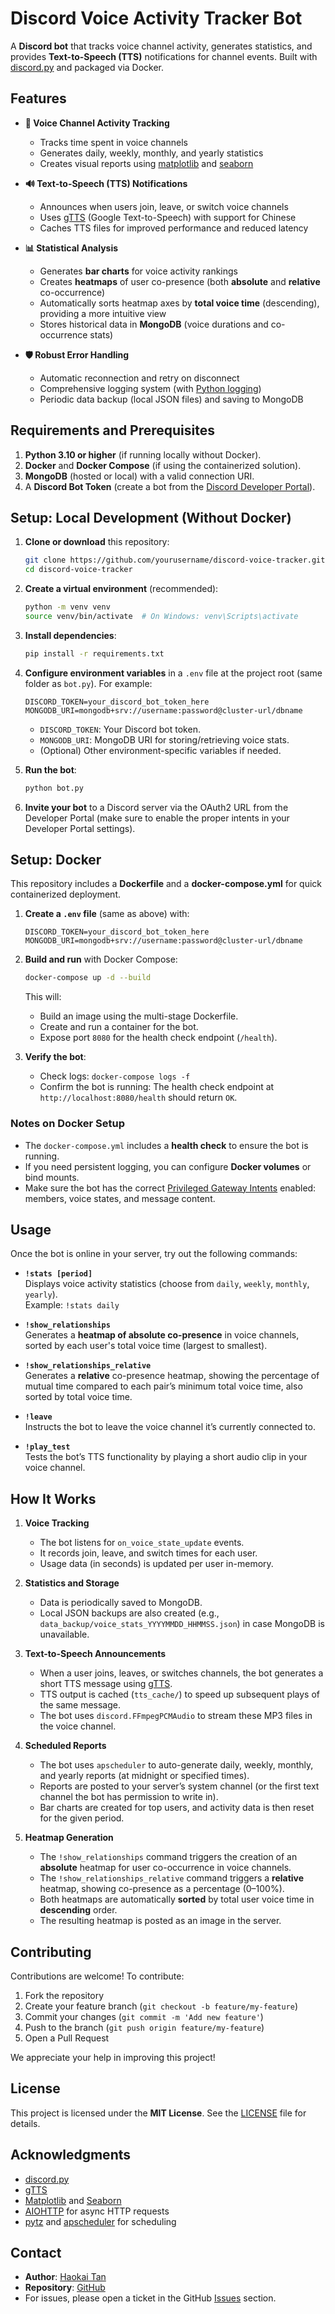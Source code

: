 # Discord Voice Activity Tracker Bot

A **Discord bot** that tracks voice channel activity, generates statistics, and provides **Text-to-Speech (TTS)** notifications for channel events. Built with [discord.py](https://github.com/Rapptz/discord.py) and packaged via Docker.

## Features

- **🎤 Voice Channel Activity Tracking**  
  - Tracks time spent in voice channels  
  - Generates daily, weekly, monthly, and yearly statistics  
  - Creates visual reports using [matplotlib](https://matplotlib.org/) and [seaborn](https://seaborn.pydata.org/)  

- **🔊 Text-to-Speech (TTS) Notifications**  
  - Announces when users join, leave, or switch voice channels  
  - Uses [gTTS](https://github.com/pndurette/gTTS) (Google Text-to-Speech) with support for Chinese  
  - Caches TTS files for improved performance and reduced latency  

- **📊 Statistical Analysis**  
  - Generates **bar charts** for voice activity rankings  
  - Creates **heatmaps** of user co-presence (both **absolute** and **relative** co-occurrence)  
  - Automatically sorts heatmap axes by **total voice time** (descending), providing a more intuitive view  
  - Stores historical data in **MongoDB** (voice durations and co-occurrence stats)  

- **🛡️ Robust Error Handling**  
  - Automatic reconnection and retry on disconnect  
  - Comprehensive logging system (with [Python logging](https://docs.python.org/3/library/logging.html))  
  - Periodic data backup (local JSON files) and saving to MongoDB  

## Requirements and Prerequisites

1. **Python 3.10 or higher** (if running locally without Docker).  
2. **Docker** and **Docker Compose** (if using the containerized solution).  
3. **MongoDB** (hosted or local) with a valid connection URI.  
4. A **Discord Bot Token** (create a bot from the [Discord Developer Portal](https://discord.com/developers/docs/intro)).

## Setup: Local Development (Without Docker)

1. **Clone or download** this repository:

   ```bash
   git clone https://github.com/yourusername/discord-voice-tracker.git
   cd discord-voice-tracker
   ```

2. **Create a virtual environment** (recommended):

   ```bash
   python -m venv venv
   source venv/bin/activate  # On Windows: venv\Scripts\activate
   ```

3. **Install dependencies**:

   ```bash
   pip install -r requirements.txt
   ```

4. **Configure environment variables** in a `.env` file at the project root (same folder as `bot.py`). For example:

   ```
   DISCORD_TOKEN=your_discord_bot_token_here
   MONGODB_URI=mongodb+srv://username:password@cluster-url/dbname
   ```

   - `DISCORD_TOKEN`: Your Discord bot token.
   - `MONGODB_URI`: MongoDB URI for storing/retrieving voice stats.
   - (Optional) Other environment-specific variables if needed.

5. **Run the bot**:

   ```bash
   python bot.py
   ```

6. **Invite your bot** to a Discord server via the OAuth2 URL from the Developer Portal (make sure to enable the proper intents in your Developer Portal settings).

## Setup: Docker

This repository includes a **Dockerfile** and a **docker-compose.yml** for quick containerized deployment.

1. **Create a `.env` file** (same as above) with:

   ```
   DISCORD_TOKEN=your_discord_bot_token_here
   MONGODB_URI=mongodb+srv://username:password@cluster-url/dbname
   ```

2. **Build and run** with Docker Compose:

   ```bash
   docker-compose up -d --build
   ```

   This will:
   - Build an image using the multi-stage Dockerfile.
   - Create and run a container for the bot.
   - Expose port `8080` for the health check endpoint (`/health`).

3. **Verify the bot**:
   - Check logs: `docker-compose logs -f`
   - Confirm the bot is running: The health check endpoint at `http://localhost:8080/health` should return `OK`.

### Notes on Docker Setup

- The `docker-compose.yml` includes a **health check** to ensure the bot is running.  
- If you need persistent logging, you can configure **Docker volumes** or bind mounts.  
- Make sure the bot has the correct [Privileged Gateway Intents](https://discordpy.readthedocs.io/en/stable/intents.html) enabled: members, voice states, and message content.

## Usage

Once the bot is online in your server, try out the following commands:

- **`!stats [period]`**  
  Displays voice activity statistics (choose from `daily`, `weekly`, `monthly`, `yearly`).  
  Example: `!stats daily`

- **`!show_relationships`**  
  Generates a **heatmap of absolute co-presence** in voice channels, sorted by each user's total voice time (largest to smallest).

- **`!show_relationships_relative`**  
  Generates a **relative** co-presence heatmap, showing the percentage of mutual time compared to each pair’s minimum total voice time, also sorted by total voice time.

- **`!leave`**  
  Instructs the bot to leave the voice channel it’s currently connected to.

- **`!play_test`**  
  Tests the bot’s TTS functionality by playing a short audio clip in your voice channel.

## How It Works

1. **Voice Tracking**  
   - The bot listens for `on_voice_state_update` events.  
   - It records join, leave, and switch times for each user.  
   - Usage data (in seconds) is updated per user in-memory.  

2. **Statistics and Storage**  
   - Data is periodically saved to MongoDB.  
   - Local JSON backups are also created (e.g., `data_backup/voice_stats_YYYYMMDD_HHMMSS.json`) in case MongoDB is unavailable.  

3. **Text-to-Speech Announcements**  
   - When a user joins, leaves, or switches channels, the bot generates a short TTS message using [gTTS](https://pypi.org/project/gTTS/).  
   - TTS output is cached (`tts_cache/`) to speed up subsequent plays of the same message.  
   - The bot uses `discord.FFmpegPCMAudio` to stream these MP3 files in the voice channel.  

4. **Scheduled Reports**  
   - The bot uses `apscheduler` to auto-generate daily, weekly, monthly, and yearly reports (at midnight or specified times).  
   - Reports are posted to your server’s system channel (or the first text channel the bot has permission to write in).  
   - Bar charts are created for top users, and activity data is then reset for the given period.  

5. **Heatmap Generation**  
   - The `!show_relationships` command triggers the creation of an **absolute** heatmap for user co-occurrence in voice channels.  
   - The `!show_relationships_relative` command triggers a **relative** heatmap, showing co-presence as a percentage (0–100%).  
   - Both heatmaps are automatically **sorted** by total user voice time in **descending** order.  
   - The resulting heatmap is posted as an image in the server.

## Contributing

Contributions are welcome! To contribute:

1. Fork the repository  
2. Create your feature branch (`git checkout -b feature/my-feature`)  
3. Commit your changes (`git commit -m 'Add new feature'`)  
4. Push to the branch (`git push origin feature/my-feature`)  
5. Open a Pull Request  

We appreciate your help in improving this project!

## License

This project is licensed under the **MIT License**. See the [LICENSE](LICENSE) file for details.

## Acknowledgments

- [discord.py](https://github.com/Rapptz/discord.py)  
- [gTTS](https://github.com/pndurette/gTTS)  
- [Matplotlib](https://matplotlib.org/) and [Seaborn](https://seaborn.pydata.org/)  
- [AIOHTTP](https://github.com/aio-libs/aiohttp) for async HTTP requests  
- [pytz](https://pythonhosted.org/pytz/) and [apscheduler](https://apscheduler.readthedocs.io/en/stable/) for scheduling  

## Contact

- **Author**: [Haokai Tan](https://github.com/Haokaiiii)  
- **Repository**: [GitHub](https://github.com/yourusername/discord-voice-tracker.git)  
- For issues, please open a ticket in the GitHub [Issues](https://github.com/yourusername/discord-voice-tracker/issues) section.
